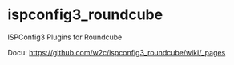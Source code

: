 ispconfig3_roundcube
====================

ISPConfig3 Plugins for Roundcube

Docu: https://github.com/w2c/ispconfig3_roundcube/wiki/_pages
